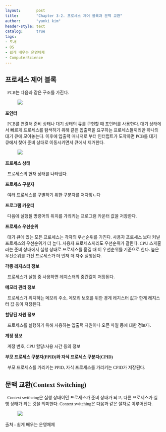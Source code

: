 ```yaml
---
layout:       post
title:        "Chapter 3-2. 프로세스 제어 블록과 문맥 교환"
author:       "yunki kim"
header-style: text
catalog:      true
tags:
- 도서
- OS
- 쉽게 배우는 운영체제
- ComputerScience
---
```


<div class="tt_article_useless_p_margin contents_style"><h2 data-ke-size="size26"><span style="font-family: 'Noto Serif KR';"><b>프로세스 제어 블록</b></span></h2>
<p data-ke-size="size16"><span style="font-family: 'Noto Serif KR';">&nbsp; PCB는 다음과 같은 구조를 가진다.</span></p>
<p></p><figure class="imageblock alignCenter" data-ke-mobilestyle="widthOrigin" data-origin-width="265" data-origin-height="479"><span data-url="https://blog.kakaocdn.net/dn/uOiMC/btrXQhJJIhI/ZFOjBkcESKYj5I1ON3DcKk/img.png" data-lightbox="lightbox"><img src="/img/2023-02-01-introduction-to-os-3-2/img.png" srcset="https://img1.daumcdn.net/thumb/R1280x0/?scode=mtistory2&amp;fname=https%3A%2F%2Fblog.kakaocdn.net%2Fdn%2FuOiMC%2FbtrXQhJJIhI%2FZFOjBkcESKYj5I1ON3DcKk%2Fimg.png" onerror="this.onerror=null; this.src='//t1.daumcdn.net/tistory_admin/static/images/no-image-v1.png'; this.srcset='//t1.daumcdn.net/tistory_admin/static/images/no-image-v1.png';" data-origin-width="265" data-origin-height="479"></span></figure>
<p></p>
<p data-ke-size="size16"><span style="font-family: 'Noto Serif KR';"><b>포인터</b></span></p>
<p data-ke-size="size16"><span style="font-family: 'Noto Serif KR';">&nbsp; PCB를 연결해 준비 상태나 대기 상태의 큐를 구현할 때 포인터를 사용한다. 대기 상태에서 빠르게 프로세스를 탐색하기 위해 같은 입출력을 요구하는 프로세스들끼리만 하나의 대기 큐에 모아놓는다. 이후에 입출력 매니저로 부터 인터럽트가 도착하면 PCB를 대기 큐에서 찾아 준비 상태로 이동시키면서 큐에서 제거한다.</span></p>
<p></p><figure class="imageblock alignCenter" data-ke-mobilestyle="widthOrigin" data-origin-width="458" data-origin-height="269"><span data-url="https://blog.kakaocdn.net/dn/ev8AwJ/btrXM3zx8AR/rKtTMlLqYdniZe6NqXzCF0/img.png" data-lightbox="lightbox"><img src="/img/2023-02-01-introduction-to-os-3-2/img_1.png" srcset="https://img1.daumcdn.net/thumb/R1280x0/?scode=mtistory2&amp;fname=https%3A%2F%2Fblog.kakaocdn.net%2Fdn%2Fev8AwJ%2FbtrXM3zx8AR%2FrKtTMlLqYdniZe6NqXzCF0%2Fimg.png" onerror="this.onerror=null; this.src='//t1.daumcdn.net/tistory_admin/static/images/no-image-v1.png'; this.srcset='//t1.daumcdn.net/tistory_admin/static/images/no-image-v1.png';" data-origin-width="458" data-origin-height="269"></span></figure>
<p></p>
<p data-ke-size="size16"><span style="font-family: 'Noto Serif KR';"><b>프로세스 상태</b></span></p>
<p data-ke-size="size16"><span style="font-family: 'Noto Serif KR';">&nbsp; 프로세스의 현재 상태를 나타낸다.</span></p>
<p data-ke-size="size16"><span style="font-family: 'Noto Serif KR';"><b>프로세스 구분자</b></span></p>
<p data-ke-size="size16"><span style="font-family: 'Noto Serif KR';">&nbsp; 여러 프로세스를 구별하기 위한 구분자를 저자앟ㄴ다</span></p>
<p data-ke-size="size16"><span style="font-family: 'Noto Serif KR';"><b>프로그램 카운터</b></span></p>
<p data-ke-size="size16"><span style="font-family: 'Noto Serif KR';">&nbsp; 다음에 실행될 명령어의 위치를 가리키는 프로그램 카운터 값을 저장한다.</span></p>
<p data-ke-size="size16"><span style="font-family: 'Noto Serif KR';"><b>프로세스 우선순위</b></span></p>
<p data-ke-size="size16"><span style="font-family: 'Noto Serif KR';">&nbsp; 대기 큐에 있는 모든 프로세스는 각자의 우선순위를 가진다. 사용자 프로세스 보다 커널 프로세스의 우선순위가 더 높다. 사용자 프로세스끼리도 우선순위가 갈린다. CPU 스케줄러는 준비 상태에서 실행 상태로 프로세스를 옮길 때 이 우선순위를 기준으로 한다. 높은 우선순위를 가진 프로세스가 더 먼저 더 자주 실행된다.</span></p>
<p data-ke-size="size16"><span style="font-family: 'Noto Serif KR';"><b>각종 레지스터 정보</b></span></p>
<p data-ke-size="size16"><span style="font-family: 'Noto Serif KR';">&nbsp; 프로세스가 실행 중 사용하면 레지스터의 중간값이 저장된다.&nbsp;</span></p>
<p data-ke-size="size16"><span style="font-family: 'Noto Serif KR';"><b>메모리 관리 정보</b></span></p>
<p data-ke-size="size16"><span style="font-family: 'Noto Serif KR';">&nbsp; 프로세스가 위치하는 메모리 주소, 메모리 보호를 위한 경계 레지스터 값과 한계 레지스터 값 등이 저장된다.&nbsp;</span></p>
<p data-ke-size="size16"><span style="font-family: 'Noto Serif KR';"><b>할당된 자원 정보</b></span></p>
<p data-ke-size="size16"><span style="font-family: 'Noto Serif KR';">&nbsp; 프로세스를 실행하기 위해 사용하는 입출력 자원이나 오픈 파일 등에 대한 정보다.</span></p>
<p data-ke-size="size16"><span style="font-family: 'Noto Serif KR';"><b>계정 정보</b></span></p>
<p data-ke-size="size16"><span style="font-family: 'Noto Serif KR';">&nbsp; 계정 번호, CPU 할당/사용 시간 등의 정보</span></p>
<p data-ke-size="size16"><span style="font-family: 'Noto Serif KR';"><b>부모 프로세스 구분자(PPID)와 자식 프로세스 구분자(CPID)</b></span></p>
<p data-ke-size="size16"><span style="font-family: 'Noto Serif KR';"><b>&nbsp;&nbsp;</b>부모 프로세스를 가리키는 PPID, 자식 프로세스를 가리키는 CPID가 저장된다.</span></p>
<h2 data-ke-size="size26"><span style="font-family: 'Noto Serif KR';"><b>문맥 교환(Context Switching)</b></span></h2>
<p data-ke-size="size16"><span style="font-family: 'Noto Serif KR';"><b>&nbsp;&nbsp;</b>Context swithcing은 실행 상태이던 프로세스가 준비 상태가 되고, 다른 프로세스가 실행 상태가 되는 것을 의미한다. Context switching은 다음과 같은 절차로 이루어진다.</span></p>
<p></p><figure class="imageblock alignCenter" data-ke-mobilestyle="widthOrigin" data-origin-width="474" data-origin-height="452"><span data-url="https://blog.kakaocdn.net/dn/tziDJ/btrXK7ITuMF/eU6U8IQZoUNysXp5k5Iko0/img.png" data-lightbox="lightbox"><img src="/img/2023-02-01-introduction-to-os-3-2/img_2.png" srcset="https://img1.daumcdn.net/thumb/R1280x0/?scode=mtistory2&amp;fname=https%3A%2F%2Fblog.kakaocdn.net%2Fdn%2FtziDJ%2FbtrXK7ITuMF%2FeU6U8IQZoUNysXp5k5Iko0%2Fimg.png" onerror="this.onerror=null; this.src='//t1.daumcdn.net/tistory_admin/static/images/no-image-v1.png'; this.srcset='//t1.daumcdn.net/tistory_admin/static/images/no-image-v1.png';" data-origin-width="474" data-origin-height="452"></span></figure>
<p></p>
<p data-ke-size="size16"><span style="font-family: 'Noto Serif KR';">출처 - 쉽게 배우는 운영체제</span></p></div>